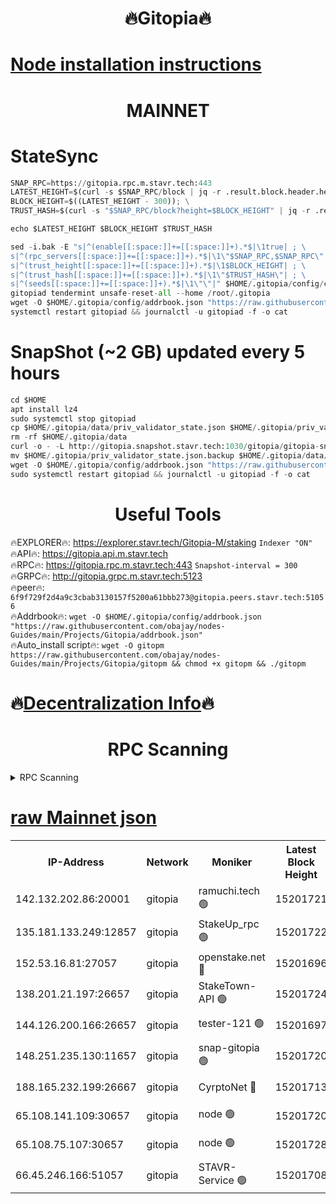 <h1 align="center"> 🔥Gitopia🔥</h1>

[Node installation instructions](https://github.com/obajay/nodes-Guides/tree/main/Projects/Gitopia)
=

<h1 align="center"> MAINNET</h1>

# StateSync
```python
SNAP_RPC=https://gitopia.rpc.m.stavr.tech:443
LATEST_HEIGHT=$(curl -s $SNAP_RPC/block | jq -r .result.block.header.height); \
BLOCK_HEIGHT=$((LATEST_HEIGHT - 300)); \
TRUST_HASH=$(curl -s "$SNAP_RPC/block?height=$BLOCK_HEIGHT" | jq -r .result.block_id.hash)

echo $LATEST_HEIGHT $BLOCK_HEIGHT $TRUST_HASH

sed -i.bak -E "s|^(enable[[:space:]]+=[[:space:]]+).*$|\1true| ; \
s|^(rpc_servers[[:space:]]+=[[:space:]]+).*$|\1\"$SNAP_RPC,$SNAP_RPC\"| ; \
s|^(trust_height[[:space:]]+=[[:space:]]+).*$|\1$BLOCK_HEIGHT| ; \
s|^(trust_hash[[:space:]]+=[[:space:]]+).*$|\1\"$TRUST_HASH\"| ; \
s|^(seeds[[:space:]]+=[[:space:]]+).*$|\1\"\"|" $HOME/.gitopia/config/config.toml
gitopiad tendermint unsafe-reset-all --home /root/.gitopia
wget -O $HOME/.gitopia/config/addrbook.json "https://raw.githubusercontent.com/obajay/nodes-Guides/main/Projects/Gitopia/addrbook.json"
systemctl restart gitopiad && journalctl -u gitopiad -f -o cat
```
# SnapShot (~2 GB) updated every 5 hours
```python
cd $HOME
apt install lz4
sudo systemctl stop gitopiad
cp $HOME/.gitopia/data/priv_validator_state.json $HOME/.gitopia/priv_validator_state.json.backup
rm -rf $HOME/.gitopia/data
curl -o - -L http://gitopia.snapshot.stavr.tech:1030/gitopia/gitopia-snap.tar.lz4 | lz4 -c -d - | tar -x -C $HOME/.gitopia --strip-components 2
mv $HOME/.gitopia/priv_validator_state.json.backup $HOME/.gitopia/data/priv_validator_state.json
wget -O $HOME/.gitopia/config/addrbook.json "https://raw.githubusercontent.com/obajay/nodes-Guides/main/Projects/Gitopia/addrbook.json"
sudo systemctl restart gitopiad && journalctl -u gitopiad -f -o cat
```
 <h1 align="center"> Useful Tools</h1>

🔥EXPLORER🔥:      https://explorer.stavr.tech/Gitopia-M/staking  `Indexer "ON"` \
🔥API🔥: 			 		 https://gitopia.api.m.stavr.tech \
🔥RPC🔥:           https://gitopia.rpc.m.stavr.tech:443              `Snapshot-interval = 300` \
🔥GRPC🔥:          http://gitopia.grpc.m.stavr.tech:5123 \
🔥peer🔥:					 `6f9f729f2d4a9c3cbab3130157f5200a61bbb273@gitopia.peers.stavr.tech:51056` \
🔥Addrbook🔥:    ```wget -O $HOME/.gitopia/config/addrbook.json "https://raw.githubusercontent.com/obajay/nodes-Guides/main/Projects/Gitopia/addrbook.json"``` \
🔥Auto_install script🔥: ```wget -O gitopm https://raw.githubusercontent.com/obajay/nodes-Guides/main/Projects/Gitopia/gitopm && chmod +x gitopm && ./gitopm```

🔥[Decentralization Info](https://github.com/obajay/StateSync-snapshots/tree/main/Projects/Gitopia/Decentralization)🔥
=

<h1 align="center"> RPC Scanning</h1>

<details>
<summary>RPC Scanning</summary>

<h2 align="center"> We scan nodes in real time every 4 hours. And we provide the final result of RPC endpoints.
We cannot influence the operation of these nodes in any way. </h2>


```python
If Voting Power is higher than 0 --> then the Node is a validator of the network and may be subject to attack and be a potential threat to the chain.
```
```python
We marked such validators with a red symbol
```

</details>

[raw Mainnet json](https://rpc-check.gitopm.stavr.tech/gitopm/rpc-gitopm-result.json)
=

<table><tr><th>IP-Address</th><th>Network</th><th>Moniker</th><th>Latest Block Height</th><th>Earliest Block Height</th><th>Catching Up</th><th>Tx Index</th><th>Voting Power</th><th>Scan Time</th></tr><tr><td>142.132.202.86:20001</td><td>gitopia</td><td>ramuchi.tech 🟢</td><td>15201721</td><td>6548337</td><td>False</td><td>on</td><td>0</td><td>2024-03-12T09:47:43.772163430UTC</td></tr><tr><td>135.181.133.249:12857</td><td>gitopia</td><td>StakeUp_rpc 🟢</td><td>15201722</td><td>8010001</td><td>False</td><td>on</td><td>0</td><td>2024-03-12T09:47:44.104075761UTC</td></tr><tr><td>152.53.16.81:27057</td><td>gitopia</td><td>openstake.net 🔴</td><td>15201696</td><td>10455001</td><td>False</td><td>off</td><td>59790</td><td>2024-03-12T09:47:02.108211666UTC</td></tr><tr><td>138.201.21.197:26657</td><td>gitopia</td><td>StakeTown-API 🟢</td><td>15201724</td><td>12733501</td><td>False</td><td>on</td><td>0</td><td>2024-03-12T09:47:48.497902240UTC</td></tr><tr><td>144.126.200.166:26657</td><td>gitopia</td><td>tester-121 🟢</td><td>15201697</td><td>12832814</td><td>False</td><td>off</td><td>0</td><td>2024-03-12T09:47:04.445813315UTC</td></tr><tr><td>148.251.235.130:11657</td><td>gitopia</td><td>snap-gitopia 🟢</td><td>15201720</td><td>14941501</td><td>False</td><td>on</td><td>0</td><td>2024-03-12T09:47:41.486079084UTC</td></tr><tr><td>188.165.232.199:26667</td><td>gitopia</td><td>CyrptoNet 🔴</td><td>15201713</td><td>15044042</td><td>False</td><td>off</td><td>18672</td><td>2024-03-12T09:47:30.705800042UTC</td></tr><tr><td>65.108.141.109:30657</td><td>gitopia</td><td>node 🟢</td><td>15201720</td><td>15095965</td><td>False</td><td>on</td><td>0</td><td>2024-03-12T09:47:41.263528512UTC</td></tr><tr><td>65.108.75.107:30657</td><td>gitopia</td><td>node 🟢</td><td>15201728</td><td>15146660</td><td>False</td><td>on</td><td>0</td><td>2024-03-12T09:47:54.932568334UTC</td></tr><tr><td>66.45.246.166:51057</td><td>gitopia</td><td>STAVR-Service 🟢</td><td>15201708</td><td>15196501</td><td>False</td><td>on</td><td>0</td><td>2024-03-12T09:47:23.313539759UTC</td></tr></table>
